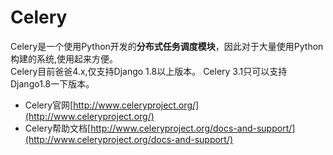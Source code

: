 # Celery

Celery是一个使用Python开发的**分布式任务调度模块**，因此对于大量使用Python构建的系统,使用起来方便。  
Celery目前爸爸4.x,仅支持Django 1.8以上版本。 Celery 3.1只可以支持Django1.8一下版本。  

* Celery官网[http://www.celeryproject.org/](http://www.celeryproject.org/)  
* Celery帮助文档[http://www.celeryproject.org/docs-and-support/](http://www.celeryproject.org/docs-and-support/)







